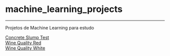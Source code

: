 # machine_learning_projects
<hr>
<p>Projetos de Machine Learning para estudo</p>
<a href="https://github.com/jpedrosantana/machine_learning_projects/tree/master/Concrete_Slump_Test">Concrete Slump Test</a> <br>
<a href="https://github.com/jpedrosantana/machine_learning_projects/tree/master/WineQualityRed">Wine Quality Red</a> <br>
<a href="https://github.com/jpedrosantana/machine_learning_projects/tree/master/WineQualityWhite">Wine Quality White</a> <br>